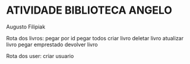 # ATIVIDADE BIBLIOTECA ANGELO
Augusto Filipiak

Rota dos livros:
  pegar por id
  pegar todos
  criar livro
  deletar livro
  atualizar livro
  pegar emprestado
  devolver livro

Rota dos user:
  criar usuario

